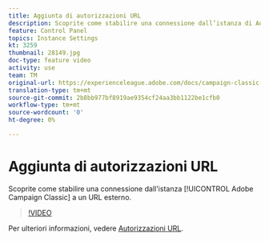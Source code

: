 ```yaml
---
title: Aggiunta di autorizzazioni URL
description: Scoprite come stabilire una connessione dall’istanza di Adobe Campaign Classic a un URL esterno.
feature: Control Panel
topics: Instance Settings
kt: 3259
thumbnail: 28149.jpg
doc-type: feature video
activity: use
team: TM
original-url: https://experienceleague.adobe.com/docs/campaign-classic-learn/tutorials/administrating/control-panel-acc/adding-url-permissions.html
translation-type: tm+mt
source-git-commit: 2b8bb977bf8919ae9354cf24aa3bb1122be1cfb0
workflow-type: tm+mt
source-wordcount: '0'
ht-degree: 0%

---
```



# Aggiunta di autorizzazioni URL

Scoprite come stabilire una connessione dall&#39;istanza [!UICONTROL Adobe Campaign Classic] a un URL esterno.

>[!VIDEO](https://video.tv.adobe.com/v/28149?quality=12)

Per ulteriori informazioni, vedere [Autorizzazioni URL](https://docs.adobe.com/content/help/en/control-panel/using/instances-settings/url-permissions.html).
